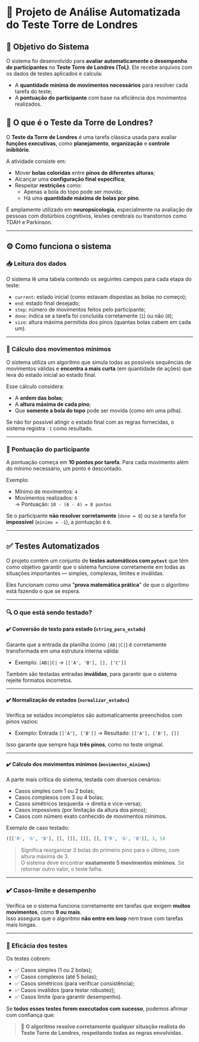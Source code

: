 # 🧠 Projeto de Análise Automatizada do Teste Torre de Londres

## 🎯 Objetivo do Sistema

O sistema foi desenvolvido para **avaliar automaticamente o desempenho de participantes** no **Teste Torre de Londres (ToL)**. Ele recebe arquivos com os dados de testes aplicados e calcula:

- A **quantidade mínima de movimentos necessários** para resolver cada tarefa do teste;
- A **pontuação do participante** com base na eficiência dos movimentos realizados.
## 🧠 O que é o Teste da Torre de Londres?

O **Teste da Torre de Londres** é uma tarefa clássica usada para avaliar **funções executivas**, como **planejamento**, **organização** e **controle inibitório**.

A atividade consiste em:

- Mover **bolas coloridas** entre **pinos de diferentes alturas**;
- Alcançar uma **configuração final específica**;
- Respeitar **restrições** como:
  - Apenas a bola do topo pode ser movida;
  - Há uma **quantidade máxima de bolas por pino**.

É amplamente utilizado em **neuropsicologia**, especialmente na avaliação de pessoas com distúrbios cognitivos, lesões cerebrais ou transtornos como TDAH e Parkinson.

---

## ⚙️ Como funciona o sistema

### 📥 Leitura dos dados

O sistema lê uma tabela contendo os seguintes campos para cada etapa do teste:

- `current`: estado inicial (como estavam dispostas as bolas no começo);
- `end`: estado final desejado;
- `step`: número de movimentos feitos pelo participante;
- `done`: indica se a tarefa foi concluída corretamente (`1`) ou não (`0`);
- `size`: altura máxima permitida dos pinos (quantas bolas cabem em cada um).

---

### 🔁 Cálculo dos movimentos mínimos

O sistema utiliza um algoritmo que simula todas as possíveis sequências de movimentos válidas e **encontra a mais curta** (em quantidade de ações) que leva do estado inicial ao estado final.

Esse cálculo considera:

- A **ordem das bolas**;
- A **altura máxima de cada pino**;
- Que **somente a bola do topo** pode ser movida (como em uma pilha).

Se não for possível atingir o estado final com as regras fornecidas, o sistema registra `-1` como resultado.

---

### 🧮 Pontuação do participante

A pontuação começa em **10 pontos por tarefa**. Para cada movimento além do mínimo necessário, um ponto é descontado.

Exemplo:
- Mínimo de movimentos: `4`
- Movimentos realizados: `6`  
→ Pontuação: `10 - (6 - 4) = 8 pontos`

Se o participante **não resolver corretamente** (`done = 0`) ou se a tarefa for **impossível** (`mínimo = -1`), a pontuação é `0`.

---

## ✅ Testes Automatizados

O projeto contém um conjunto de **testes automáticos com `pytest`** que têm como objetivo garantir que o sistema funcione corretamente em todas as situações importantes — simples, complexas, limites e inválidas.

Eles funcionam como uma "**prova matemática prática**" de que o algoritmo está fazendo o que se espera.

---

### 🔍 O que está sendo testado?

#### ✔️ Conversão de texto para estado (`string_para_estado`)

Garante que a entrada da planilha (como `|AB||C|`) é corretamente transformada em uma estrutura interna válida:
- Exemplo: `|AB||C|` → `[['A', 'B'], [], ['C']]`

Também são testadas entradas **inválidas**, para garantir que o sistema rejeite formatos incorretos.

---

#### ✔️ Normalização de estados (`normalizar_estados`)

Verifica se estados incompletos são automaticamente preenchidos com pinos vazios:
- Exemplo: Entrada `[['A'], ['B']]` → Resultado: `[['A'], ['B'], []]`

Isso garante que sempre haja **três pinos**, como no teste original.

---

#### ✔️ Cálculo dos movimentos mínimos (`movimentos_minimos`)

A parte mais crítica do sistema, testada com diversos cenários:

- Casos simples com 1 ou 2 bolas;
- Casos complexos com 3 ou 4 bolas;
- Casos simétricos (esquerda → direita e vice-versa);
- Casos impossíveis (por limitação da altura dos pinos);
- Casos com número exato conhecido de movimentos mínimos.

Exemplo de caso testado:
```python
([['R', 'G', 'B'], [], []], [[], [], ['R', 'G', 'B']], 3, 5)
```

> Significa reorganizar 3 bolas do primeiro pino para o último, com altura máxima de 3.  
> O sistema deve encontrar **exatamente 5 movimentos mínimos**. Se retornar outro valor, o teste falha.

---

### ✔️ Casos-limite e desempenho

Verifica se o sistema funciona corretamente em tarefas que exigem **muitos movimentos**, como **9 ou mais**.  
Isso assegura que o algoritmo **não entre em loop** nem trave com tarefas mais longas.

---

### 📌 Eficácia dos testes

Os testes cobrem:

- ✅ Casos simples (1 ou 2 bolas);
- ✅ Casos complexos (até 5 bolas);
- ✅ Casos simétricos (para verificar consistência);
- ✅ Casos inválidos (para testar robustez);
- ✅ Casos limite (para garantir desempenho).

Se **todos esses testes forem executados com sucesso**, podemos afirmar com confiança que:

> 🔐 **O algoritmo resolve corretamente qualquer situação realista do Teste Torre de Londres, respeitando todas as regras envolvidas.**

